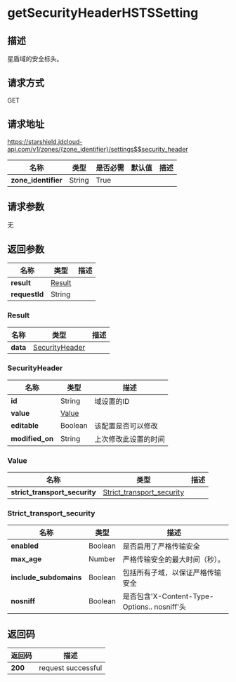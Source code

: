 # getSecurityHeaderHSTSSetting


## 描述
星盾域的安全标头。

## 请求方式
GET

## 请求地址
https://starshield.jdcloud-api.com/v1/zones/{zone_identifier}/settings$$security_header

|名称|类型|是否必需|默认值|描述|
|---|---|---|---|---|
|**zone_identifier**|String|True| | |

## 请求参数
无


## 返回参数
|名称|类型|描述|
|---|---|---|
|**result**|[Result](getSecurityHeaderHSTSSetting#result)| |
|**requestId**|String| |

### <div id="result">Result</div>
|名称|类型|描述|
|---|---|---|
|**data**|[SecurityHeader](getSecurityHeaderHSTSSetting#securityheader)| |
### <div id="securityheader">SecurityHeader</div>
|名称|类型|描述|
|---|---|---|
|**id**|String|域设置的ID|
|**value**|[Value](getSecurityHeaderHSTSSetting#value)| |
|**editable**|Boolean|该配置是否可以修改|
|**modified_on**|String|上次修改此设置的时间|
### <div id="value">Value</div>
|名称|类型|描述|
|---|---|---|
|**strict_transport_security**|[Strict_transport_security](getSecurityHeaderHSTSSetting#strict_transport_security)| |
### <div id="strict_transport_security">Strict_transport_security</div>
|名称|类型|描述|
|---|---|---|
|**enabled**|Boolean|是否启用了严格传输安全|
|**max_age**|Number|严格传输安全的最大时间（秒）。|
|**include_subdomains**|Boolean|包括所有子域，以保证严格传输安全|
|**nosniff**|Boolean|是否包含'X-Content-Type-Options.. nosniff'头|

## 返回码
|返回码|描述|
|---|---|
|**200**|request successful|
